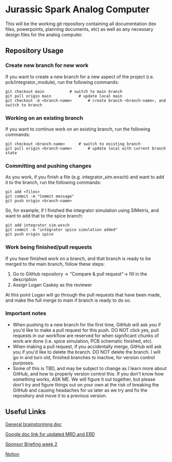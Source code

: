 # Jurassic Spark Analog Computer

This will be the working git repository containing all documentation (tex files, powerpoints, planning documents, etc) as well as any necessary design files for the analog computer.

## Repository Usage

### Create new branch for new work

If you want to create a new branch for a new aspect of the project (i.e. pcb/integrator_module), run the following commands: 
```
git checkout main			# switch to main branch
git pull origin main			# update local main
git checkout -b <branch-name> 		# create branch <branch-name>, and switch to branch
```

### Working on an existing branch

If you want to continue work on an existing branch, run the following commands: 

```
git checkout <branch-name>		# switch to existing branch
git pull origin <branch-name> 		# update local with current branch state
```

### Committing and pushing changes

As you work, if you finish a file (e.g. integrator_sim.wxsch) and want to add it to the branch, run the following commands:

```
git add <files> 
git commit -m "Commit message"
git push origin <branch-name>
```

So, for example, if I finished the integrator simulation using SIMetrix, and want to add that to the spice branch: 

``` 
git add integrator_sim.wxsch
git commit -m "integrator spice simulation added"
git push origin spice
```

### Work being finished/pull requests

If you have finished work on a branch, and that branch is ready to be merged to the main branch, follow these steps:

1. Go to GitHub repository → "Compare & pull request"→ fill in the description
2. Assign Logan Caskey as the reviewer

At this point Logan will go through the pull requests that have been made, and make the full merge to main if branch is ready to do so.

### Important notes

- When pushing to a new branch for the first time, GitHub will ask you if you'd like to make a pull request for this push. DO NOT click yes, pull requests in our workflow are reserved for when significant chunks of work are done (i.e. spice simulation, PCB schematic finished, etc). 
- When making a pull request, if you accidentally merge, GitHub will ask you if you'd like to delete the branch. DO NOT delete the branch. I will go in and turn old, finished branches to inactive, for version control purposes. 
- Some of this is TBD, and may be subject to change as I learn more about GitHub, and how to properly version control this. If you don't know how something works, ASK ME. We will figure it out together, but please don't try and figure things out on your own at the risk of breaking the GitHub and causing headaches for us later as we try and fix the repository and move it to a previous version. 
 
## Useful Links

[General brainstorming doc](https://docs.google.com/document/d/15wyLm1f_vfKTtkXsonMv67GspUREVvMZEw6X1BMCESQ/edit?tab=t.0)

[Google doc link for updated MRD and ERD](https://docs.google.com/document/d/1tPsG1f8iEBiSaBPeFTgdizXF1T_pHfBg9JGMEwuBkTs/edit?tab=t.0)

[Sponsor Briefing week 2](https://o365coloradoedu-my.sharepoint.com/:p:/r/personal/dagl4647_colorado_edu/_layouts/15/Doc.aspx?sourcedoc=%7BE3F5A61D-4A1F-4181-83C3-D2C9ED49820E%7D&file=Sponsor_Briefing_1.pptx&wdLOR=c2051632E-E002-4DBC-AE07-C8335AE64154&nav=eyJzSWQiOjEyMTEsImNJZCI6Mjc4NjMyNzg1NywiY29tbWVudElkIjoiNEYwRTIwMzUtMDNGMS00Njc2LUEwQjYtMzNGQkRBQjY3QkQ0In0&action=edit&mobileredirect=true)

[Notion](https://www.notion.so/Gantt-Chart-Jurassic-Spark-270cb7734eae80eb8b34f487de05fe35?source=copy_link)
